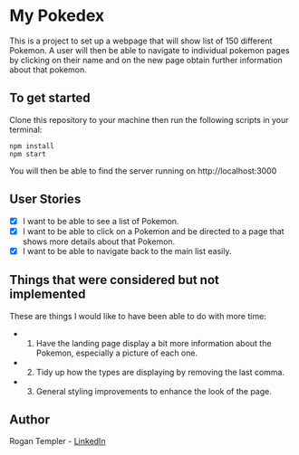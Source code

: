 # My Pokedex
This is a project to set up a webpage that will show list of 150 different Pokemon.  A user will then be able to navigate to individual pokemon pages by clicking on their name and on the new page obtain further information about that pokemon.

## To get started
Clone this repository to your machine then run the following scripts in your terminal:

```
npm install
npm start
```

You will then be able to find the server running on http://localhost:3000

## User Stories
- [x] I want to be able to see a list of Pokemon.
- [x] I want to be able to click on a Pokemon and be directed to a page that shows more details about that Pokemon.
- [x] I want to be able to navigate back to the main list easily.

## Things that were considered but not implemented
These are things I would like to have been able to do with more time:
- 1. Have the landing page display a bit more information about the Pokemon, especially a picture of each one.
- 2. Tidy up how the types are displaying by removing the last comma.
- 3. General styling improvements to enhance the look of the page.

## Author
Rogan Templer - [LinkedIn](https://www.linkedin.com/in/rogan-templer-327158167/)
